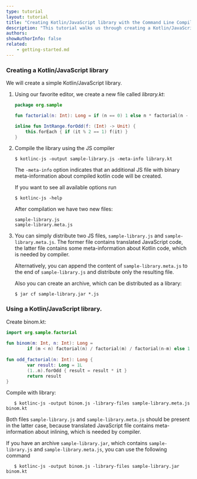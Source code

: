 ```yaml
---
type: tutorial
layout: tutorial
title: "Creating Kotlin/JavaScript library with the Command Line Compiler"
description: "This tutorial walks us through creating a Kotlin/JavaScript library using the command line compiler."
authors:
showAuthorInfo: false
related:
    - getting-started.md
---
```

### Creating a Kotlin/JavaScript library

We will create a simple Kotlin/JavaScript library.

1. Using our favorite editor, we create a new file called *library.kt*:

   ``` kotlin
   package org.sample
   
   fun factorial(n: Int): Long = if (n == 0) 1 else n * factorial(n - 1)
   
   inline fun IntRange.forOdd(f: (Int) -> Unit) {
       this.forEach { if (it % 2 == 1) f(it) }
   }
   ```

2. Compile the library using the JS compiler

   ```
   $ kotlinc-js -output sample-library.js -meta-info library.kt
   ```

   The `-meta-info` option indicates that an additional JS file with binary
   meta-information about compiled kotlin code will be created.
   
   If you want to see all available options run

   ```
   $ kotlinc-js -help
   ```
   
   After compilation we have two new files:

   ```
   sample-library.js
   sample-library.meta.js
   ```
   
3. You can simply distribute two JS files, `sample-library.js` and `sample-library.meta.js`.
   The former file contains translated JavaScript code, the latter file
   contains some meta-information about Kotlin code, which is needed by compiler.

   Alternatively, you can append the content of `sample-library.meta.js` to the end
   of `sample-library.js` and distribute only the resulting file.

   Also you can create an archive, which can be distributed as a library:  
   
   ```
   $ jar cf sample-library.jar *.js
   ```
   
### Using a Kotlin/JavaScript library.

   Create binom.kt:
   
``` kotlin
import org.sample.factorial
    
fun binom(m: Int, n: Int): Long =
        if (m < n) factorial(n) / factorial(m) / factorial(n-m) else 1
        
fun odd_factorial(n: Int): Long {
        var result: Long = 1L
        (1..n).forOdd { result = result * it }
        return result
}        
```

   Compile with library:

```
   $ kotlinc-js -output binom.js -library-files sample-library.meta.js binom.kt
```
   
   Both files `sample-library.js` and `sample-library.meta.js` should be present in the latter case,
   because translated JavaScript file contains meta-information about inlining, which 
   is needed by compiler.
   

   If you have an archive `sample-library.jar`, which contains `sample-library.js` and `sample-library.meta.js`,
   you can use the following command
   
```
   $ kotlinc-js -output binom.js -library-files sample-library.jar binom.kt
```
  
   